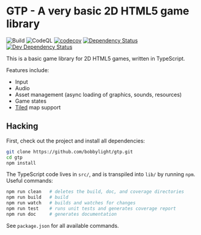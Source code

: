 # GTP - A very basic 2D HTML5 game library
![Build](https://github.com/bobbylight/gtp/actions/workflows/node.js.yml/badge.svg)
![CodeQL](https://github.com/bobbylight/gtp/actions/workflows/codeql-analysis.yml/badge.svg)
[![codecov](https://codecov.io/gh/bobbylight/gtp/branch/master/graph/badge.svg?token=)](https://codecov.io/gh/bobbylight/gtp)
[![Dependency Status](https://img.shields.io/david/bobbylight/gtp.svg)](https://david-dm.org/bobbylight/gtp)
[![Dev Dependency Status](https://img.shields.io/david/dev/bobbylight/gtp.svg)](https://david-dm.org/bobbylight/gtp?type=dev)

This is a basic game library for 2D HTML5 games, written in TypeScript.

Features include:

* Input
* Audio
* Asset management (async loading of graphics, sounds, resources)
* Game states
* [Tiled](http://www.mapeditor.org/) map support

## Hacking
First, check out the project and install all dependencies:

```bash
git clone https://github.com/bobbylight/gtp.git
cd gtp
npm install
```

The TypeScript code lives in `src/`, and is transpiled into `lib/` by running `npm`.  Useful commands:

```bash
npm run clean   # deletes the build, doc, and coverage directories
npm run build   # build
npm run watch   # builds and watches for changes
npm run test    # runs unit tests and generates coverage report
npm run doc     # generates documentation
```

See `package.json` for all available commands.

